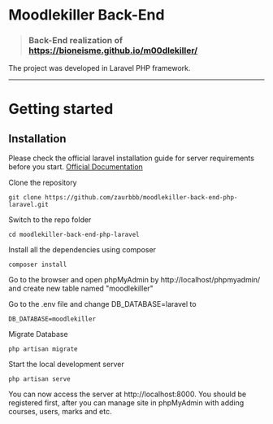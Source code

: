 # Moodlekiller Back-End

> ### Back-End realization of https://bioneisme.github.io/m00dlekiller/

The project was developed in Laravel PHP framework.

----------

# Getting started

## Installation

Please check the official laravel installation guide for server requirements before you start. [Official Documentation](https://laravel.com/docs/5.4/installation#installation)


Clone the repository

    git clone https://github.com/zaurbbb/moodlekiller-back-end-php-laravel.git

Switch to the repo folder

    cd moodlekiller-back-end-php-laravel

Install all the dependencies using composer

    composer install
    
Go to the browser and open phpMyAdmin by http://localhost/phpmyadmin/ and create new table named "moodlekiller"

Go to the .env file and change DB_DATABASE=laravel to

    DB_DATABASE=moodlekiller
    
Migrate Database 

    php artisan migrate
    
Start the local development server

    php artisan serve

You can now access the server at http://localhost:8000. You should be registered first, after you can manage site in phpMyAdmin with adding courses, users, marks and etc.
